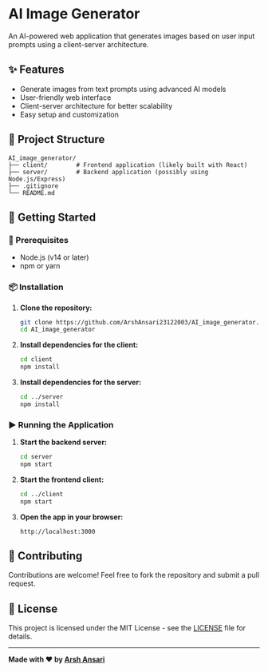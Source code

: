 # AI Image Generator

An AI-powered web application that generates images based on user input prompts using a client-server architecture.

## ✨ Features

- Generate images from text prompts using advanced AI models
- User-friendly web interface
- Client-server architecture for better scalability
- Easy setup and customization

## 📁 Project Structure

```
AI_image_generator/
├── client/        # Frontend application (likely built with React)
├── server/        # Backend application (possibly using Node.js/Express)
├── .gitignore
└── README.md
```

## 🚀 Getting Started

### 🔧 Prerequisites

- Node.js (v14 or later)
- npm or yarn

### 📦 Installation

1. **Clone the repository:**

   ```bash
   git clone https://github.com/ArshAnsari23122003/AI_image_generator.git
   cd AI_image_generator
   ```

2. **Install dependencies for the client:**

   ```bash
   cd client
   npm install
   ```

3. **Install dependencies for the server:**

   ```bash
   cd ../server
   npm install
   ```

### ▶️ Running the Application

1. **Start the backend server:**

   ```bash
   cd server
   npm start
   ```

2. **Start the frontend client:**

   ```bash
   cd ../client
   npm start
   ```

3. **Open the app in your browser:**

   ```
   http://localhost:3000
   ```

## 📌 Contributing

Contributions are welcome! Feel free to fork the repository and submit a pull request.

## 📄 License

This project is licensed under the MIT License - see the [LICENSE](LICENSE) file for details.

---

**Made with ❤️ by [Arsh Ansari](https://github.com/ArshAnsari23122003)**
